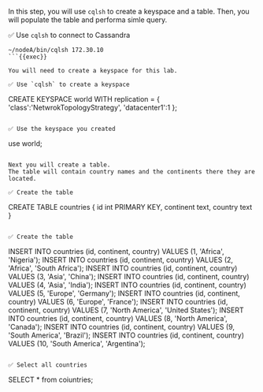 In this step, you will use `cqlsh` to create a keyspace and a table.
Then, you will populate the table and performa simle query.

✅ Use `cqlsh` to connect to Cassandra
```
~/nodeA/bin/cqlsh 172.30.10
```{{exec}}

You will need to create a keyspace for this lab.

✅ Use `cqlsh` to create a keyspace
```
CREATE KEYSPACE world WITH replication = {
  'class':'NetwrokTopologyStrategy',
  'datacenter1':1
};
```{{exec}}

✅ Use the keyspace you created
```
use world;
```{{exec}}

Next you will create a table.
The table will contain country names and the continents there they are located.

✅ Create the table
```
CREATE TABLE countries {
  id int PRIMARY KEY,
  continent text,
  country text
}
```{{exec}}

✅ Create the table
```
INSERT INTO countries (id, continent, country) VALUES (1, 'Africa', 'Nigeria');
INSERT INTO countries (id, continent, country) VALUES (2, 'Africa', 'South Africa');
INSERT INTO countries (id, continent, country) VALUES (3, 'Asia', 'China');
INSERT INTO countries (id, continent, country) VALUES (4, 'Asia', 'India');
INSERT INTO countries (id, continent, country) VALUES (5, 'Europe', 'Germany');
INSERT INTO countries (id, continent, country) VALUES (6, 'Europe', 'France');
INSERT INTO countries (id, continent, country) VALUES (7, 'North America', 'United States');
INSERT INTO countries (id, continent, country) VALUES (8, 'North America', 'Canada');
INSERT INTO countries (id, continent, country) VALUES (9, 'South America', 'Brazil');
INSERT INTO countries (id, continent, country) VALUES (10, 'South America', 'Argentina');
```{{exec}}

✅ Select all countries
```
SELECT * from coiuntries;
```{{exec}}
